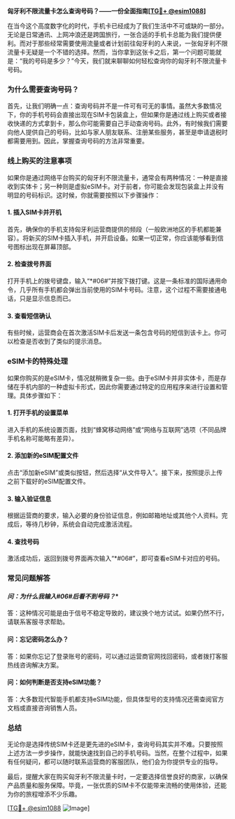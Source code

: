 **匈牙利不限流量卡怎么查询号码？——一份全面指南[[TG💪+ @esim1088](https://t.me/s/esim1088)]**

在当今这个高度数字化的时代，手机卡已经成为了我们生活中不可或缺的一部分。无论是日常通讯、上网冲浪还是跨国旅行，一张合适的手机卡总能为我们提供便利。而对于那些经常需要使用流量或者计划前往匈牙利的人来说，一张匈牙利不限流量卡无疑是一个不错的选择。然而，当你拿到这张卡之后，第一个问题可能就是：“我的号码是多少？”今天，我们就来聊聊如何轻松查询你的匈牙利不限流量卡号码。

### **为什么需要查询号码？**

首先，让我们明确一点：查询号码并不是一件可有可无的事情。虽然大多数情况下，你的手机号码会直接出现在SIM卡包装盒上，但如果你是通过线上购买或者接收快递的方式拿到卡，那么你可能需要自己手动查询号码。此外，有时候我们需要向他人提供自己的号码，比如与家人朋友联系、注册某些服务，甚至是申请退税时都需要用到。因此，掌握查询号码的方法非常重要。

### **线上购买的注意事项**

如果你是通过网络平台购买的匈牙利不限流量卡，通常会有两种情况：一种是直接收到实体卡；另一种则是虚拟eSIM卡。对于前者，你可能会发现包装盒上并没有明显的号码标识。这时候，你就需要按照以下步骤操作：

#### **1. 插入SIM卡并开机**
首先，确保你的手机支持匈牙利运营商提供的频段（一般欧洲地区的手机都能兼容）。将新买的SIM卡插入手机，并开启设备。如果一切正常，你应该能够看到信号图标出现在屏幕顶部。

#### **2. 检查拨号界面**
打开手机上的拨号键盘，输入“*#06#”并按下拨打键。这是一条标准的国际通用命令，几乎所有手机都会弹出当前使用的SIM卡号码。注意，这个过程不需要接通电话，只是显示信息而已。

#### **3. 查看短信确认**
有些时候，运营商会在首次激活SIM卡后发送一条包含号码的短信到该卡上。你可以检查是否收到了类似的提示消息。

### **eSIM卡的特殊处理**

如果你购买的是eSIM卡，情况就稍微复杂一些。由于eSIM卡并非实体卡，而是存储在手机内部的一种虚拟卡形式，因此你需要通过特定的应用程序来进行设置和管理。具体步骤如下：

#### **1. 打开手机的设置菜单**
进入手机的系统设置页面，找到“蜂窝移动网络”或“网络与互联网”选项（不同品牌手机名称可能略有差异）。

#### **2. 添加新的eSIM配置文件**
点击“添加新eSIM”或类似按钮，然后选择“从文件导入”。接下来，按照提示上传之前下载好的eSIM配置文件。

#### **3. 输入验证信息**
根据运营商的要求，输入必要的身份验证信息，例如邮箱地址或其他个人资料。完成后，等待几秒钟，系统会自动完成激活流程。

#### **4. 查找号码**
激活成功后，返回到拨号界面再次输入“*#06#”，即可查看eSIM卡对应的号码。

### **常见问题解答**

#### **问：为什么我输入*#06#后看不到号码？**
答：这种情况可能是由于信号不稳定导致的，建议换个地方试试。如果仍然不行，请联系客服寻求帮助。

#### **问：忘记密码怎么办？**
答：如果你忘记了登录账号的密码，可以通过运营商官网找回密码，或者拨打客服热线咨询解决方案。

#### **问：如何判断是否支持eSIM功能？**
答：大多数现代智能手机都支持eSIM功能，但具体型号的支持情况还需查阅官方文档或直接咨询销售人员。

### **总结**

无论你是选择传统SIM卡还是更先进的eSIM卡，查询号码其实并不难。只要按照上述方法一步步操作，就能快速找到自己的手机号码。当然，在整个过程中，如果有任何疑问，都可以随时联系运营商的客服团队，他们会为你提供专业的指导。

最后，提醒大家在购买匈牙利不限流量卡时，一定要选择信誉良好的商家，以确保产品质量和服务保障。毕竟，一张优质的SIM卡不仅能带来流畅的使用体验，还能为你的旅程增添不少乐趣。

[[TG💪+ @esim1088](https://t.me/s/esim1088) ![Image](https://i.postimg.cc/4NQfJmqS/Snipaste-2025-05-13-00-14-12.png)]